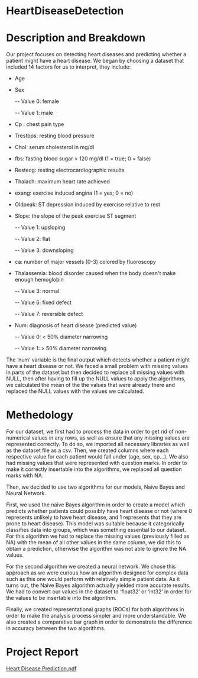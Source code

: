 # HeartDiseaseDetection

# Description and Breakdown

Our project focuses on detecting heart diseases and predicting whether a patient might have a heart disease. We began by choosing a dataset that included 14 factors for us to interpret, they include:

- Age
  
- Sex
  
  -- Value 0: female

  -- Value 1: male

- Cp : chest pain type
  
- Trestbps: resting blood pressure
  
- Chol: serum cholesterol in mg/dl
  
- fbs: fasting blood sugar > 120 mg/dl (1 = true; 0 = false)
  
- Restecg: resting electrocardiographic results
  
- Thalach: maximum heart rate achieved
  
- exang: exercise induced angina (1 = yes; 0 = no)
  
- Oldpeak: ST depression induced by exercise relative to rest
  
- Slope: the slope of the peak exercise ST segment
  
  -- Value 1: upsloping
  
  -- Value 2: flat
  
  -- Value 3: downsloping
- ca: number of major vessels (0-3) colored by fluoroscopy
  
- Thalassemia: blood disorder caused when the body doesn't make enough hemoglobin
  
  -- Value 3: normal
  
  -- Value 6: fixed defect
  
  -- Value 7: reversible defect
  
- Num: diagnosis of heart disease (predicted value)
  
  -- Value 0: < 50% diameter narrowing
  
  -- Value 1: > 50% diameter narrowing
  


The ‘num’ variable is the final output which detects whether a patient might have a heart disease or not. We faced a small problem with missing values in parts of the dataset but then decided to replace all missing values with NULL, then after having to fill up the NULL values to apply the algorithms, we calculated the mean of the the values that were already there and replaced the NULL values with the values we calculated. 

# Methedology

For our dataset, we first had to process the data in order to get rid of non-numerical values in any rows, as well as ensure that any missing values are represented correctly. To do so, we imported all necessary libraries as well as the dataset file as a csv. Then, we created columns where each respective value for each patient would fall under (age, sex, cp…). We also had missing values that were represented with question marks. In order to make it correctly insertable into the algorithms, we replaced all question marks with NA.

Then, we decided to use two algorithms for our models, Naive Bayes and Neural Network.

First, we used the naive Bayes algorithm in order to create a model which predicts whether patients could possibly have heart disease or not (where 0 represents unlikely to have heart disease, and 1 represents that they are prone to heart disease). This model was suitable because it categorically classifies data into groups, which was something essential to our dataset. 
For this algorithm we had to replace the missing values (previously filled as NA) with the mean of all other values in the same column, we did this to obtain a prediction, otherwise the algorithm was not able to ignore the NA values.

For the second algorithm we created a neural network. We chose this approach as we were curious how an algorithm designed for complex data such as this one would perform with relatively simple patient data. As it turns out, the Naive Bayes algorithm actually yielded more accurate results. We had to convert our values in the dataset to ‘float32’ or ‘int32’ in order for the values to be insertable into the algorithm.

Finally, we created representational graphs (ROCs) for both algorithms in order to make the analysis process simpler and more understandable. We also created a comparative bar graph in order to demonstrate the difference in accuracy between the two algorithms.

# Project Report

[Heart Disease Prediction.pdf](https://github.com/AhmadAllan243/HeartDiseaseDetection/files/13428831/Heart.Disease.Prediction.pdf)

